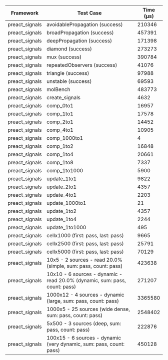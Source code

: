 | Framework | Test Case | Time (μs) |
| --- | --- | --- |
| preact_signals | avoidablePropagation (success) | 210346 |
| preact_signals | broadPropagation (success) | 457391 |
| preact_signals | deepPropagation (success) | 171398 |
| preact_signals | diamond (success) | 273273 |
| preact_signals | mux (success) | 390784 |
| preact_signals | repeatedObservers (success) | 41076 |
| preact_signals | triangle (success) | 97988 |
| preact_signals | unstable (success) | 69593 |
| preact_signals | molBench | 483773 |
| preact_signals | create_signals | 4632 |
| preact_signals | comp_0to1 | 16957 |
| preact_signals | comp_1to1 | 17578 |
| preact_signals | comp_2to1 | 14452 |
| preact_signals | comp_4to1 | 10905 |
| preact_signals | comp_1000to1 | 4 |
| preact_signals | comp_1to2 | 16848 |
| preact_signals | comp_1to4 | 20661 |
| preact_signals | comp_1to8 | 7337 |
| preact_signals | comp_1to1000 | 5900 |
| preact_signals | update_1to1 | 9822 |
| preact_signals | update_2to1 | 4357 |
| preact_signals | update_4to1 | 2203 |
| preact_signals | update_1000to1 | 21 |
| preact_signals | update_1to2 | 4357 |
| preact_signals | update_1to4 | 2244 |
| preact_signals | update_1to1000 | 495 |
| preact_signals | cellx1000 (first: pass, last: pass) | 9665 |
| preact_signals | cellx2500 (first: pass, last: pass) | 25791 |
| preact_signals | cellx5000 (first: pass, last: pass) | 70129 |
| preact_signals | 10x5 - 2 sources - read 20.0% (simple, sum: pass, count: pass) | 423638 |
| preact_signals | 10x10 - 6 sources - dynamic - read 20.0% (dynamic, sum: pass, count: pass) | 271207 |
| preact_signals | 1000x12 - 4 sources - dynamic (large, sum: pass, count: pass) | 3365580 |
| preact_signals | 1000x5 - 25 sources (wide dense, sum: pass, count: pass) | 2548402 |
| preact_signals | 5x500 - 3 sources (deep, sum: pass, count: pass) | 222876 |
| preact_signals | 100x15 - 6 sources - dynamic (very dynamic, sum: pass, count: pass) | 450128 |
